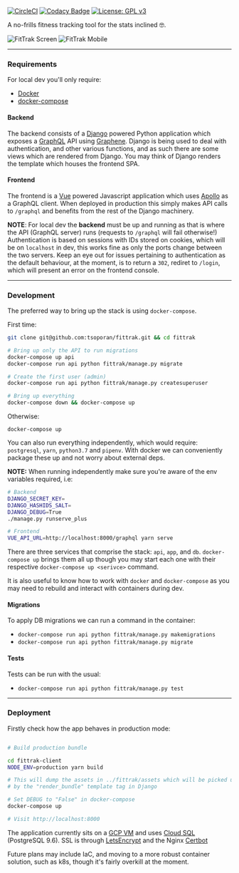 [![CircleCI](https://circleci.com/gh/tsoporan/fittrak/tree/master.svg?style=svg)](https://circleci.com/gh/tsoporan/fittrak/tree/master)
[![Codacy Badge](https://api.codacy.com/project/badge/Grade/cacf93b3fc73458c8f51b02b177e07d4)](https://www.codacy.com/app/titus/fittrak?utm_source=github.com&amp;utm_medium=referral&amp;utm_content=tsoporan/fittrak&amp;utm_campaign=Badge_Grade)
[![License: GPL v3](https://img.shields.io/badge/License-GPL%20v3-blue.svg)](https://www.gnu.org/licenses/gpl-3.0)

A no-frills fitness tracking tool for the stats inclined 🤓.

![FitTrak Screen](https://user-images.githubusercontent.com/130991/46576510-5a7b2800-c999-11e8-8052-1298a53852bb.png)
![FitTrak Mobile](https://user-images.githubusercontent.com/130991/46928342-17a7f880-d008-11e8-9b94-49221ebb9761.png)

---

### Requirements

For local dev you'll only require:

- [Docker](https://www.docker.com/)
- [docker-compose](https://docs.docker.com/compose/)

#### Backend

The backend consists of a [Django](https://www.djangoproject.com/) powered Python application which exposes a [GraphQL](https://graphql.org/learn/) API using [Graphene](http://graphene-python.org/). Django is being used to deal with
authentication, and other various functions, and as such there are some views which are rendered from Django. You may think of Django renders the template which houses the frontend SPA.

#### Frontend

The frontend is a [Vue](https://vuejs.org/) powered Javascript application which uses [Apollo](https://www.apollographql.com/) as a GraphQL client. When deployed in production this simply makes API calls to `/graphql` and benefits from the rest of the Django machinery.

**NOTE**: For local dev the **backend** must be up and running as that is where the API (GraphQL server) runs (requests to
`/graphql` will fail otherwise!) Authentication is based on sessions with IDs stored on cookies, which will be on `localhost` in dev, this works fine as only the ports change between the two servers. Keep an eye out for issues pertaining to authentication as the default behaviour, at the moment, is to return a `302`, rediret to `/login`, which will present an error on the frontend console.

---

### Development

The preferred way to bring up the stack is using `docker-compose`.

First time:
```bash
git clone git@github.com:tsoporan/fittrak.git && cd fittrak

# Bring up only the API to run migrations
docker-compose up api
docker-compose run api python fittrak/manage.py migrate

# Create the first user (admin)
docker-compose run api python fittrak/manage.py createsuperuser

# Bring up everything
docker-compose down && docker-compose up
```

Otherwise:
```
docker-compose up
```

You can also run everything independently, which would require: `postgresql`, `yarn`, `python3.7` and `pipenv`.
With docker we can conveniently package these up and not worry about external deps.

**NOTE:** When running independently make sure you're aware of the env variables required, i.e:
```bash
# Backend
DJANGO_SECRET_KEY=
DJANGO_HASHIDS_SALT=
DJANGO_DEBUG=True
./manage.py runserve_plus

# Frontend
VUE_API_URL=http://localhost:8000/graphql yarn serve
```

There are three services that comprise the stack: `api`, `app`, and `db`. `docker-compose up` brings
them all up though you may start each one with their respective `docker-compose up <serivce>`
command.

It is also useful to know how to work with `docker` and `docker-compose` as you may need to rebuild
and interact with containers during dev.

#### Migrations

To apply DB migrations we can run a command in the container:

- `docker-compose run api python fittrak/manage.py makemigrations`
- `docker-compose run api python fittrak/manage.py migrate`

#### Tests

Tests can be run with the usual:

- `docker-compose run api python fittrak/manage.py test`

---

### Deployment

Firstly check how the app behaves in production mode:

```bash

# Build production bundle

cd fittrak-client
NODE_ENV=production yarn build

# This will dump the assets in ../fittrak/assets which will be picked up
# by the "render_bundle" template tag in Django

# Set DEBUG to "False" in docker-compose
docker-compose up

# Visit http://localhost:8000
```


The application currently sits on a [GCP VM](https://cloud.google.com/compute) and uses [Cloud SQL](https://cloud.google.com/sql/) (PostgreSQL 9.6). SSL is through [LetsEncrypt](https://letsencrypt.org/) and the Nginx [Certbot](https://certbot.eff.org/lets-encrypt/ubuntuartful-nginx.html)

Future plans may include IaC, and moving to a more robust container solution, such as k8s, though it's fairly overkill at the moment.
